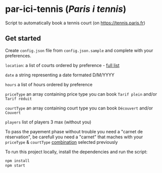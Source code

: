 # par-ici-tennis (*Paris i tennis*)

Script to automatically book a tennis court (on https://tennis.paris.fr)

## Get started
Create `config.json` file from `config.json.sample` and complete with your preferences.

`location`: a list of courts ordered by preference - [full list](https://tennis.paris.fr/tennis/jsp/site/Portal.jsp?page=tennisParisien&view=les_tennis_parisiens)

`date` a string representing a date formated D/M/YYYY

`hours` a list of hours ordered by preference

`priceType` an array containing price type you can book `Tarif plein` and/or `Tarif réduit`

`courtType` an array containing court type you can book `Découvert` and/or `Couvert`

`players` list of players 3 max (without you)

To pass the payement phase without trouble you need a "carnet de réservation", be carefull you need a "carnet" that maches with your `priceType` & `courtType` [combination](https://tennis.paris.fr/tennis/jsp/site/Portal.jsp?page=rate&view=les_tarifs) selected previously

To run this project locally, install the dependencies and run the script:

```sh
npm install
npm start
```
